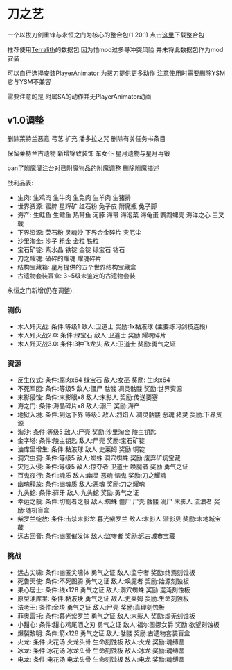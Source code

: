 # 刀之艺
一个以拔刀剑重锋与永恒之门为核心的整合包(1.20.1) 点击[这里](https://github.com/ALINGCAT/BladesArt/releases)下载整合包

推荐使用[Terralith](https://www.mcmod.cn/class/4557.html)的数据包
因为怕mod过多导冲突风险 并未将此数据包作为mod安装

可以自行选择安装[PlayerAnimator](https://www.mcmod.cn/class/7487.html) 为拔刀提供更多动作 注意使用时需要删除YSM 它与YSM不兼容

需要注意的是 附属SA的动作并无PlayerAnimator动画

## v1.0调整
删除莱特兰恶意 弓艺 扩充 潘多拉之咒 删除有关任务书条目

保留莱特兰古遗物 新增锦致装饰 车女仆 星月遗物与星月再锻

ban了附魔灌注台对已附魔物品的附魔调整 删除附魔描述

战利品表:
- 生肉: 生鸡肉 生牛肉 生兔肉 生羊肉 生猪排
- 世界资源: 蜜脾 星辉矿 红石粉 兔子皮 附魔瓶 兔子脚
- 海产: 生鲑鱼 生鳕鱼 热带鱼 河豚 海带 海泡菜 海龟蛋 鹦鹉螺壳 海洋之心 三叉戟
- 下界资源: 荧石粉 灵魂沙 下界合金碎片 灾厄尘
- 沙里淘金: 沙子 粗金 金粒 铁粒
- 宝石矿锭: 紫水晶 铁锭 金锭 绿宝石 钻石
- 刀之耀魂: 破碎的耀魂 耀魂碎片
- 结构宝藏箱: 星月提供的五个世界结构宝藏盒
- 古遗物套装盲盒: 3~5级未鉴定的古遗物套装

永恒之门新增(仍在调整):
### 测伤
- 木人歼灭战: 条件:等级1 敌人:卫道士 奖励:1x黏液球 (主要练习剑技连段)
- 木人歼灭战2.0: 条件:绿宝石 敌人:卫道士 奖励:耀魂碎片
- 木人歼灭战3.0: 条件:3种飞龙头 敌人:卫道士 奖励:勇气之证
### 资源
- 反生仪式: 条件:腐肉x64 绿宝石 敌人:女巫 奖励: 生肉x64
- 不死军团: 条件:等级5 敌人:僵尸 骷髅 凋灵骷髅 奖励:世界资源
- 末影侵蚀: 条件:末影眼x8 敌人:末影人 奖励:传送要塞
- 海之门: 条件:海晶碎片x8 敌人:溺尸 奖励:海产
- 地狱入境: 条件:到达下界 等级5 敌人:烈焰人 凋灵骷髅 恶魂 猪灵 奖励:下界资源
- 淘沙: 条件:等级5 敌人:尸壳 奖励:沙里淘金 陵主钥匙
- 金字塔: 条件:陵主钥匙 敌人:尸壳 奖励:宝石矿锭
- 油库里增生: 条件:黏液球 敌人:史莱姆 奖励:铜锭
- 洞穴虫洞: 条件:等级5 敌人:蜘蛛 洞穴蜘蛛 奖励:废弃矿坑宝藏
- 灾厄入侵: 条件:等级5 敌人:掠夺者 卫道士 唤魔者 奖励:勇气之证
- 百鬼夜行: 条件:魂质 敌人:幽灵 恶魂 恼鬼 奖励:刀之耀魂
- 幽魂释放: 条件:幽魂质 敌人:恶魂 奖励:刀之耀魂
- 九头蛇: 条件:藓牙 敌人:九头蛇 奖励:勇气之证
- 幸运之骰: 条件:切割者之骰 敌人:蜘蛛 僵尸 尸壳 骷髅 溺尸 末影人 流浪者 奖励:随机盲盒
- 紫罗兰绽放: 条件:击杀末影龙 暮光紫罗兰 敌人:末影人 潜影贝 奖励:末地城宝藏
- 远古回音: 条件:幽匿催发体 敌人:监守者 奖励:远古城市宝藏
### 挑战
- 远古尖啸: 条件:幽匿尖啸体 勇气之证 敌人:监守者 奖励:终焉刻蚀板
- 死告天使: 条件:不死图腾 勇气之证 敌人:唤魔者 奖励:始源刻蚀板
- 果心居士: 条件:线x128 勇气之证 敌人:洞穴蜘蛛 奖励:混沌刻蚀板
- 原型油库里: 条件:黏液块 勇气之证 敌人:史莱姆 奖励:生命刻蚀板
- 法老王: 条件:金块 勇气之证 敌人:尸壳 奖励:真理刻蚀板
- 菲奥雷托: 条件:暮光紫罗兰 勇气之证 敌人:末影人 奖励:虚无刻蚀板
- 小甜心: 条件:甜心鸡尾酒之刃 勇气之证 敌人:福尔图娜女爵 奖励:欲望刻蚀板
- 爆裂黎明: 条件:箭x128 勇气之证 敌人:骷髅 奖励:古遗物套装盲盒
- 火龙: 条件:火花汤 火龙头骨 生命刻蚀板 敌人:火龙 奖励:魂缚晶
- 冰龙: 条件:冰花汤 冰龙头骨 生命刻蚀板 敌人:冰龙 奖励:魂缚晶
- 电龙: 条件:电花汤 电龙头骨 生命刻蚀板 敌人:电龙 奖励:魂缚晶
